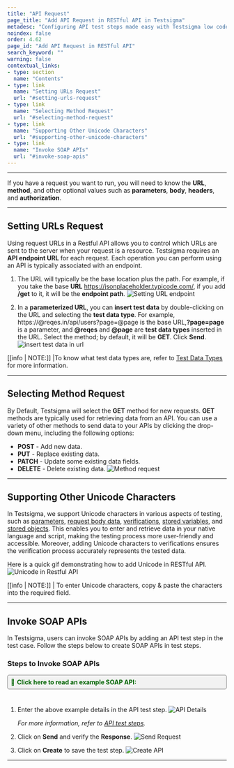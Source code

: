 ```yaml
---
title: "API Request"
page_title: "Add API Request in RESTful API in Testsigma"
metadesc: "Configuring API test steps made easy with Testsigma low code automation tool | Learn how to add API test steps to your Test Cases in Testsigma"
noindex: false
order: 4.62
page_id: "Add API Request in RESTful API"
search_keyword: ""
warning: false
contextual_links:
- type: section
  name: "Contents" 
- type: link
  name: "Setting URLs Request"
  url: "#setting-urls-request"
- type: link
  name: "Selecting Method Request"
  url: "#selecting-method-request"
- type: link
  name: "Supporting Other Unicode Characters"
  url: "#supporting-other-unicode-characters"
- type: link
  name: "Invoke SOAP APIs"
  url: "#invoke-soap-apis"
---
```


---

If you have a request you want to run, you will need to know the **URL**, **method**, and other optional values such as **parameters**, **body**, **headers**, and **authorization**.

---

## **Setting URLs Request**

Using request URLs in a Restful API allows you to control which URLs are sent to the server when your request is a resource. Testsigma requires an **API endpoint URL** for each request. Each operation you can perform using an API is typically associated with an endpoint.

1. The URL will typically be the base location plus the path. For example, if you take the base **URL**  https://jsonplaceholder.typicode.com/, if you add **/get** to it, it will be the **endpoint path**. ![Setting URL endpoint](https://s3.amazonaws.com/static-docs.testsigma.com/new_images/projects/overview/settingurls_restapi.png)

2. In a **parameterized URL**, you can **insert test data** by double-clicking on the URL and selecting the **test data type**. For example, https://@reqes.in/api/users?page=@page is the base URL,**?page=page** is a parameter, and **@reqes** and **@page** are **test data types** inserted in the URL. Select the method; by default, it will be **GET**. Click **Send**. ![insert test data in url](https://s3.amazonaws.com/static-docs.testsigma.com/new_images/projects/overview/settingurl_testdata_restapi.gif)

[[info | NOTE:]]
|To know what test data types are, refer to [Test Data Types](https://website.testsigma.com/docs/test-data/types/overview/) for more information.

---

## **Selecting Method Request**

By Default, Testsigma will select the **GET** method for new requests. **GET** methods are typically used for retrieving data from an API. You can use a variety of other methods to send data to your APIs by clicking the drop-down menu, including the following options:<br>
- **POST** - Add new data.<br>
- **PUT** - Replace existing data.<br>
- **PATCH** - Update some existing data fields.<br>
- **DELETE** - Delete existing data. ![Method request](https://s3.amazonaws.com/static-docs.testsigma.com/new_images/projects/overview/selectingmethods_restapi.png)
 
---

## **Supporting Other Unicode Characters**

In Testsigma, we support Unicode characters in various aspects of testing, such as [parameters](https://testsigma.com/docs/test-cases/create-steps-restapi/adding-parameters/), [request body data](https://testsigma.com/docs/test-cases/create-steps-restapi/add-body-data/), [verifications](https://testsigma.com/docs/test-cases/create-steps-restapi/verifications-request/), [stored variables](https://testsigma.com/docs/test-cases/create-steps-restapi/store-variables/), and [stored objects](https://testsigma.com/docs/test-cases/create-steps-restapi/stored-objects/). This enables you to enter and retrieve data in your native language and script, making the testing process more user-friendly and accessible. Moreover, adding Unicode characters to verifications ensures the verification process accurately represents the tested data.

Here is a quick gif demonstrating how to add Unicode in RESTful API.
![Unicode in Restful API](https://s3.amazonaws.com/static-docs.testsigma.com/new_images/projects/overview/Unicode.gif)

[[info | NOTE:]]
| To enter Unicode characters, copy & paste the characters into the required field.

---

## **Invoke SOAP APIs**

In Testsigma, users can invoke SOAP APIs by adding an API test step in the test case. Follow the steps below to create SOAP APIs in test steps.

### **Steps to Invoke SOAP APIs**

<details style="border: 1px solid gray; border-radius: 4px; padding: 0.5em; margin: 0.5em 0; background-color: #f2f2f2;">
  <summary style="color: darkgreen; font-weight: bold; list-style: none; font-size: 1em; cursor: pointer;" onclick="if(this.parentNode.open) this.parentNode.style.border='1px solid gray'; else this.parentNode.style.border='none';">
    <span style="margin-right: 5px;">📘</span>Click here to read an example SOAP API:
  </summary><br>
  Let's retrieve a list of countries using SOAP API.
  <br><br>
    🔍  <b>Request Configuration:</b><br>
  <ul style="font-size: .8em;">
    <li><b>Type:</b> POST</li>
    <li><b>Endpoint:</b> http://webservices.oorsprong.org/websamples.countryinfo/CountryInfoService.wso</li>
  </ul>
  
  <br>
   📝  <b>Request Body (XML):</b><br>
  <div style="position: relative;">
    <pre style="white-space: pre-wrap; font-size: .8em;"><code id="xmlCode">&lt;?xml version="1.0" encoding="utf-8"?&gt;
&lt;soap12:Envelope xmlns:soap12="http://www.w3.org/2003/05/soap-envelope"&gt;
  &lt;soap12:Body&gt;
    &lt;ListOfCountryNamesByName xmlns="http://www.oorsprong.org/websamples.countryinfo"&gt;
    &lt;/ListOfCountryNamesByName&gt;
  &lt;/soap12:Body&gt;
&lt;/soap12:Envelope&gt;</code></pre>
  </div>

  <br>
   🔑  <b>Headers:</b><br>
  <ul style="font-size: .8em;">
    <li><b>Key:</b> content-type</li>
    <li><b>Value:</b> text/xml; charset=utf-8</li>
  </ul>
</details>

<script>
function copyToClipboard(elementId) {
  var copyText = document.getElementById(elementId);
  var selection = window.getSelection();
  var range = document.createRange();
  range.selectNodeContents(copyText);
  selection.removeAllRanges();
  selection.addRange(range);
  document.execCommand('copy');
  selection.removeAllRanges();
  alert('XML code copied to clipboard!');
}
</script>


<br>

1. Enter the above example details in the API test step. 
![API Details](https://s3.amazonaws.com/static-docs.testsigma.com/new_images/projects/applications/sapidetails.png)

   *For more information, refer to [API test steps](https://testsigma.com/docs/test-cases/step-types/rest-api/).*

1. Click on **Send** and verify the **Response**. 
![Send Request](https://s3.amazonaws.com/static-docs.testsigma.com/new_images/projects/applications/sapisend.png)


3. Click on **Create** to save the test step. 
![Create API](https://s3.amazonaws.com/static-docs.testsigma.com/new_images/projects/applications/sapicreate.png)


---